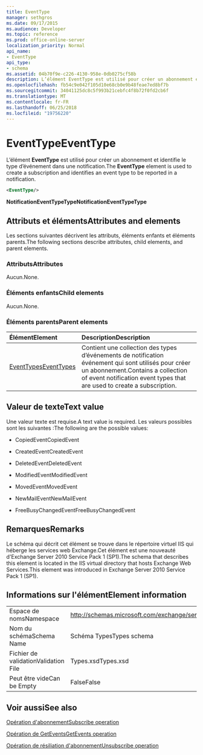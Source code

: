 ```yaml
---
title: EventType
manager: sethgros
ms.date: 09/17/2015
ms.audience: Developer
ms.topic: reference
ms.prod: office-online-server
localization_priority: Normal
api_name:
- EventType
api_type:
- schema
ms.assetid: 04b70f9e-c226-4130-958e-0db0275cf58b
description: L’élément EventType est utilisé pour créer un abonnement et identifie le type d’événement dans une notification.
ms.openlocfilehash: fb54c9e042f105d10e68cb0e9b48feae7ed8bf7b
ms.sourcegitcommit: 34041125dc8c5f993b21cebfc4f8b72f0fd2cb6f
ms.translationtype: MT
ms.contentlocale: fr-FR
ms.lasthandoff: 06/25/2018
ms.locfileid: "19756220"
---
```

# <a name="eventtype"></a><span data-ttu-id="10122-103">EventType</span><span class="sxs-lookup"><span data-stu-id="10122-103">EventType</span></span>

<span data-ttu-id="10122-104">L’élément **EventType** est utilisé pour créer un abonnement et identifie le type d’événement dans une notification.</span><span class="sxs-lookup"><span data-stu-id="10122-104">The **EventType** element is used to create a subscription and identifies an event type to be reported in a notification.</span></span> 
  
```xml
<EventType/>
```

 <span data-ttu-id="10122-105">**NotificationEventTypeType**</span><span class="sxs-lookup"><span data-stu-id="10122-105">**NotificationEventTypeType**</span></span>
## <a name="attributes-and-elements"></a><span data-ttu-id="10122-106">Attributs et éléments</span><span class="sxs-lookup"><span data-stu-id="10122-106">Attributes and elements</span></span>

<span data-ttu-id="10122-107">Les sections suivantes décrivent les attributs, éléments enfants et éléments parents.</span><span class="sxs-lookup"><span data-stu-id="10122-107">The following sections describe attributes, child elements, and parent elements.</span></span>
  
### <a name="attributes"></a><span data-ttu-id="10122-108">Attributs</span><span class="sxs-lookup"><span data-stu-id="10122-108">Attributes</span></span>

<span data-ttu-id="10122-109">Aucun.</span><span class="sxs-lookup"><span data-stu-id="10122-109">None.</span></span>
  
### <a name="child-elements"></a><span data-ttu-id="10122-110">Éléments enfants</span><span class="sxs-lookup"><span data-stu-id="10122-110">Child elements</span></span>

<span data-ttu-id="10122-111">Aucun.</span><span class="sxs-lookup"><span data-stu-id="10122-111">None.</span></span>
  
### <a name="parent-elements"></a><span data-ttu-id="10122-112">Éléments parents</span><span class="sxs-lookup"><span data-stu-id="10122-112">Parent elements</span></span>

|<span data-ttu-id="10122-113">**Élément**</span><span class="sxs-lookup"><span data-stu-id="10122-113">**Element**</span></span>|<span data-ttu-id="10122-114">**Description**</span><span class="sxs-lookup"><span data-stu-id="10122-114">**Description**</span></span>|
|:-----|:-----|
|[<span data-ttu-id="10122-115">EventTypes</span><span class="sxs-lookup"><span data-stu-id="10122-115">EventTypes</span></span>](eventtypes.md) <br/> |<span data-ttu-id="10122-116">Contient une collection des types d’événements de notification événement qui sont utilisés pour créer un abonnement.</span><span class="sxs-lookup"><span data-stu-id="10122-116">Contains a collection of event notification event types that are used to create a subscription.</span></span>  <br/> |
   
## <a name="text-value"></a><span data-ttu-id="10122-117">Valeur de texte</span><span class="sxs-lookup"><span data-stu-id="10122-117">Text value</span></span>

<span data-ttu-id="10122-118">Une valeur texte est requise.</span><span class="sxs-lookup"><span data-stu-id="10122-118">A text value is required.</span></span> <span data-ttu-id="10122-119">Les valeurs possibles sont les suivantes :</span><span class="sxs-lookup"><span data-stu-id="10122-119">The following are the possible values:</span></span>
  
- <span data-ttu-id="10122-120">CopiedEvent</span><span class="sxs-lookup"><span data-stu-id="10122-120">CopiedEvent</span></span>
    
- <span data-ttu-id="10122-121">CreatedEvent</span><span class="sxs-lookup"><span data-stu-id="10122-121">CreatedEvent</span></span>
    
- <span data-ttu-id="10122-122">DeletedEvent</span><span class="sxs-lookup"><span data-stu-id="10122-122">DeletedEvent</span></span>
    
- <span data-ttu-id="10122-123">ModifiedEvent</span><span class="sxs-lookup"><span data-stu-id="10122-123">ModifiedEvent</span></span>
    
- <span data-ttu-id="10122-124">MovedEvent</span><span class="sxs-lookup"><span data-stu-id="10122-124">MovedEvent</span></span>
    
- <span data-ttu-id="10122-125">NewMailEvent</span><span class="sxs-lookup"><span data-stu-id="10122-125">NewMailEvent</span></span>
    
- <span data-ttu-id="10122-126">FreeBusyChangedEvent</span><span class="sxs-lookup"><span data-stu-id="10122-126">FreeBusyChangedEvent</span></span>
    
## <a name="remarks"></a><span data-ttu-id="10122-127">Remarques</span><span class="sxs-lookup"><span data-stu-id="10122-127">Remarks</span></span>

<span data-ttu-id="10122-128">Le schéma qui décrit cet élément se trouve dans le répertoire virtuel IIS qui héberge les services web Exchange.Cet élément est une nouveauté d'Exchange Server 2010 Service Pack 1 (SP1).</span><span class="sxs-lookup"><span data-stu-id="10122-128">The schema that describes this element is located in the IIS virtual directory that hosts Exchange Web Services.This element was introduced in Exchange Server 2010 Service Pack 1 (SP1).</span></span>
  
## <a name="element-information"></a><span data-ttu-id="10122-129">Informations sur l'élément</span><span class="sxs-lookup"><span data-stu-id="10122-129">Element information</span></span>

|||
|:-----|:-----|
|<span data-ttu-id="10122-130">Espace de noms</span><span class="sxs-lookup"><span data-stu-id="10122-130">Namespace</span></span>  <br/> |http://schemas.microsoft.com/exchange/services/2006/types  <br/> |
|<span data-ttu-id="10122-131">Nom du schéma</span><span class="sxs-lookup"><span data-stu-id="10122-131">Schema Name</span></span>  <br/> |<span data-ttu-id="10122-132">Schéma Types</span><span class="sxs-lookup"><span data-stu-id="10122-132">Types schema</span></span>  <br/> |
|<span data-ttu-id="10122-133">Fichier de validation</span><span class="sxs-lookup"><span data-stu-id="10122-133">Validation File</span></span>  <br/> |<span data-ttu-id="10122-134">Types.xsd</span><span class="sxs-lookup"><span data-stu-id="10122-134">Types.xsd</span></span>  <br/> |
|<span data-ttu-id="10122-135">Peut être vide</span><span class="sxs-lookup"><span data-stu-id="10122-135">Can be Empty</span></span>  <br/> |<span data-ttu-id="10122-136">False</span><span class="sxs-lookup"><span data-stu-id="10122-136">False</span></span>  <br/> |
   
## <a name="see-also"></a><span data-ttu-id="10122-137">Voir aussi</span><span class="sxs-lookup"><span data-stu-id="10122-137">See also</span></span>



[<span data-ttu-id="10122-138">Opération d'abonnement</span><span class="sxs-lookup"><span data-stu-id="10122-138">Subscribe operation</span></span>](subscribe-operation.md)
  
[<span data-ttu-id="10122-139">Opération de GetEvents</span><span class="sxs-lookup"><span data-stu-id="10122-139">GetEvents operation</span></span>](getevents-operation.md)
  
[<span data-ttu-id="10122-140">Opération de résiliation d'abonnement</span><span class="sxs-lookup"><span data-stu-id="10122-140">Unsubscribe operation</span></span>](unsubscribe-operation.md)

